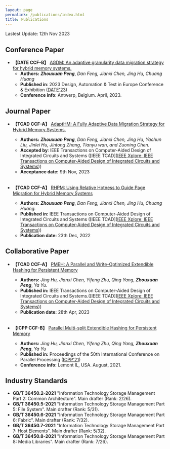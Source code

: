 ```yaml
---
layout: page
permalink: /publications/index.html
title: Publications
---
```


Lastest Update: 12th Nov 2023

## Conference Paper

- **【DATE CCF-B】** [AGDM: An adaptive granularity data migration strategy for hybrid memory systems.](https://ieeexplore.ieee.org/abstract/document/10137177)
    * **Authors:**  ***Zhouxuan Peng***, *Dan Feng, Jianxi Chen, Jing Hu, Chuang Huang*
    * **Published in**: 2023 Design, Automation & Test in Europe Conference & Exhibition ([DATE'23](https://www.date-conference.com/proceedings))
    * **Conference info**: Antwerp, Belgium. April, 2023.


## Journal Paper

- **【TCAD CCF-A】** [AdaptHM: A Fully Adaptive Data Migration Strategy for Hybrid Memory Systems.](https://hustpzx.github.io/files/papers/adaptHM.pdf) 
  * **Authors:** ***Zhouxuan Peng***, *Dan Feng, Jianxi Chen, Jing Hu, Yachun Liu, Jinlei Hu, Jintong Zhang, Tianyu wan, and Zuoning Chen.*
  * **Accepted by**: IEEE Transactions on Computer-Aided Design of Integrated Circuits and Systems ([IEEE TCAD]([IEEE Xplore: IEEE Transactions on Computer-Aided Design of Integrated Circuits and Systems](https://ieeexplore.ieee.org/xpl/RecentIssue.jsp?punumber=43)))
  * **Acceptance date:** 9th Nov, 2023 <br><br>

- **【TCAD CCF-A】** [RHPM: Using Relative Hotness to Guide Page Migration for Hybrid Memory Systems](https://ieeexplore.ieee.org/abstract/document/9998007) 
  * **Authors:** ***Zhouxuan Peng***, *Dan Feng, Jianxi Chen, Jing Hu, Chuang Huang.*
  * **Published in:** IEEE Transactions on Computer-Aided Design of Integrated Circuits and Systems ([IEEE TCAD]([IEEE Xplore: IEEE Transactions on Computer-Aided Design of Integrated Circuits and Systems](https://ieeexplore.ieee.org/xpl/RecentIssue.jsp?punumber=43)))
  * **Publication date:** 23th Dec, 2022

## Collaborative Paper
- **【TCAD CCF-A】** [PMEH: A Parallel and Write-Optimized Extendible Hashing for Persistent Memory](https://ieeexplore.ieee.org/abstract/document/10111079) 
  * **Authors:**  *Jing Hu, Jianxi Chen, Yifeng Zhu, Qing Yang*, ***Zhouxuan Peng***, *Ya Yu*.
  * **Published in:**  IEEE Transactions on Computer-Aided Design of Integrated Circuits and Systems.([IEEE TCAD]([IEEE Xplore: IEEE Transactions on Computer-Aided Design of Integrated Circuits and Systems](https://ieeexplore.ieee.org/xpl/RecentIssue.jsp?punumber=43)))
  * **Publication date:** 28th Apr, 2023 <br><br>

- **【ICPP CCF-B】** [Parallel Multi-split Extendible Hashing for Persistent Memory](https://dl.acm.org/doi/abs/10.1145/3472456.3472500)
  * **Authors:** *Jing Hu, Jianxi Chen, Yifeng Zhu, Qing Yang,* ***Zhouxuan Peng***, *Ya Yu*
  * **Published in:** Proceedings of the 50th International Conference on Parallel Processing ([ICPP'21](https://dl.acm.org/doi/proceedings/10.1145/3472456))
  * **Conference info:** Lemont IL, USA. August, 2021.


## Industry Standards

- **GB/T 36450.2-2021** "Information Technology Storage Management Part 2: Common Architecture". Main drafter (Rank: 2/26).
- **GB/T 36450.5-2021** "Information Technology Storage Management Part 5: File System". Main drafter (Rank: 5/31).
- **GB/T 36450.6-2021** "Information Technology Storage Management Part 6: Fabric". Main drafter (Rank: 7/32).
- **GB/T 36450.7-2021** "Information Technology Storage Management Part 7: Host Elements". Main drafter (Rank: 5/32).
- **GB/T 36450.8-2021** "Information Technology Storage Management Part 8: Media Libraries". Main drafter (Rank: 7/26).



